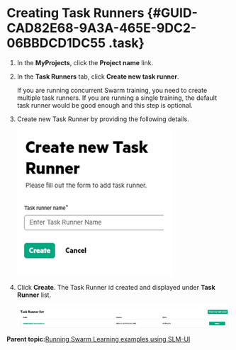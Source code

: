 # Creating Task Runners {#GUID-CAD82E68-9A3A-465E-9DC2-06BBDCD1DC55 .task}

1.  In the **MyProjects**, click the **Project name** link.

2.  In the **Task Runners** tab, click **Create new task runner**.

    If you are running concurrent Swarm training, you need to create multiple task runners. If you are running a single training, the default task runner would be good enough and this step is optional.

3.  Create new Task Runner by providing the following details.

    ![Create New Task Runner](GUID-5F80664F-FC22-463E-84EA-878EE1388056-high.png)

4.  Click **Create**. The Task Runner id created and displayed under **Task Runner** list.

    ![Task Runner List](GUID-895823EE-3612-4689-A763-0794B9B44D74-high.png)


**Parent topic:**[Running Swarm Learning examples using SLM-UI](GUID-A2B92980-7281-4B0A-989F-33097B7C96A5.md)

